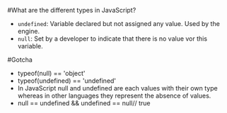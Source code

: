 #What are the different types in JavaScript?
* `undefined`: Variable declared but not assigned any value. Used by the engine.
* `null`: Set by a developer to indicate that there is no value vor this variable.

#Gotcha
* typeof(null) == 'object'
* typeof(undefined) == 'undefined'
* In JavaScript null and undefined are each values with their own type whereas in other languages they represent the 
absence of values.
* null == undefined && undefined == null// true
